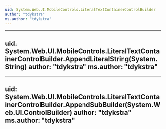 ```yaml
---
uid: System.Web.UI.MobileControls.LiteralTextContainerControlBuilder
author: "tdykstra"
ms.author: "tdykstra"
---
```


---
uid: System.Web.UI.MobileControls.LiteralTextContainerControlBuilder.AppendLiteralString(System.String)
author: "tdykstra"
ms.author: "tdykstra"
---

---
uid: System.Web.UI.MobileControls.LiteralTextContainerControlBuilder.AppendSubBuilder(System.Web.UI.ControlBuilder)
author: "tdykstra"
ms.author: "tdykstra"
---
